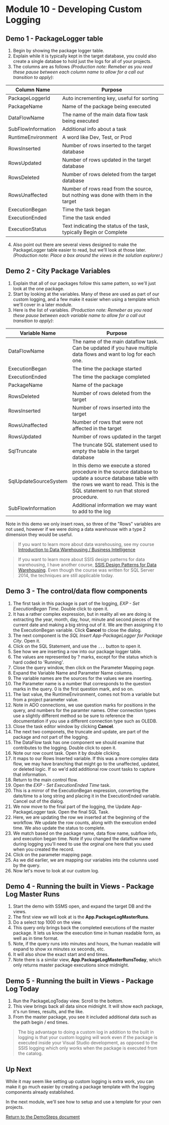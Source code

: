 ﻿# Module 10 - Developing Custom Logging

## Demo 1 - PackageLogger table

1. Begin by showing the package logger table.
2. Explain while it is typically kept in the target database, you could also create a single databae to hold just the logs for all of your projects.
3. The columns are as follows _(Production note: Remeber as you read these pause between each column name to allow for a call out transition to apply)_:

| Column Name | Purpose |
| --- | --- |
|PackageLoggerId | Auto incrementing key, useful for sorting |
|PackageName | Name of the package being executed |
|DataFlowName | The name of the main data flow task being executed |
|SubFlowInformation | Additional info about a task |
|RuntimeEnvironment | A word like Dev, Test, or Prod |
|RowsInserted | Number of rows inserted to the target database |
|RowsUpdated | Number of rows updated in the target database |
|RowsDeleted | Number of rows deleted from the target database |
|RowsUnaffected | Number of rows read from the source, but nothing was done with them in the target |
|ExecutionBegan | Time the task began |
|ExecutionEnded | Time the task ended |
|ExecutionStatus | Text indicating the status of the task, typically Begin or Complete |

4. Also point out there are several views designed to make the PackageLogger table easier to read, but we'll look at those later. _(Production note: Place a box around the views in the solution explorer.)_

## Demo 2 - City Package Variables

1. Explain that all of our packages follow this same pattern, so we'll just look at the one package.
2. Start by looking at the variables. Many of these are used as part of our custom logging, and a few make it easier when using a template which we'll cover in a later module.
3. Here is the list of variables. _(Production note: Remeber as you read these pause between each variable name to allow for a call out transition to apply)_:

| Variable Name | Purpose |
| --- | --- |
| DataFlowName | The name of the main dataflow task. Can be updated if you have multiple data flows and want to log for each one. |
| ExecutionBegan | The time the package started |
| ExecutionEnded | The time the package completed |
| PackageName | Name of the package |
| RowsDeleted | Number of rows deleted from the target |
| RowsInserted | Number of rows inserted into the target |
| RowsUnaffected | Number of rows that were not affected in the target |
| RowsUpdated | Number of rows updated in the target |
| SqlTruncate | The truncate SQL statement used to empty the table in the target database |
| SqlUpdateSourceSystem | In this demo we execute a stored procedure in the source database to update a source database table with the rows we want to read. This is the SQL statement to run that stored procedure. |
| SubFlowInformation | Additional information we may want to add to the log |

Note in this demo we only insert rows, so three of the "Rows" variables are not used, however if we were doing a data warehouse with a type 2 dimension they would be useful. 

> If you want to learn more about data warehousing, see my course [Introduction to Data Warehousing / Business Intelligence](https://app.pluralsight.com/library/courses/intro-dwbi-course-2017/table-of-contents)

> If you want to learn more about SSIS design patterns for data warehousing, I have another course, [SSIS Design Patterns for Data Warehousing](https://www.pluralsight.com/courses/ssis-design-patterns-data-warehousing). Even though the course was written for SQL Server 2014, the techniques are still applicable today.

## Demo 3 - The control/data flow components

1. The first task in this package is part of the logging, _EXP - Set ExecutionBegan Time_. Double click to open it.
2. It has a rather complex expression, but in reality all we are doing is extracting the year, month, day, hour, minute and second pieces of the current date and making a big string out of it. We are then assigning it to the ExecutionBegan variable. Click __Cancel__ to close the dialog.
3. The next component is the _SQL Insert App-PackageLogger for Package City_. Open it.
4. Click on the SQL Statement, and use the `...` button to open it.
5. See how we are inserting a row into our package logger table.
6. The values are represented by ? marks, except for the status which is hard coded to 'Running'.
7. Close the query window, then click on the Parameter Mapping page.
8. Expand the Variable Name and Parameter Name columns.
9. The variable names are the sources for the values we are inserting.
10. The Parameter name is a number that corresponds to the question marks in the query. 0 is the first question mark, and so on.
11. The last value, the RuntimeEnvironment, comes not from a variable but from a project parameter value.
12. Note in ADO connections, we use question marks for positions in the query, and numbers for the paramter names. Other connection types use a slightly different method so be sure to reference the documentation if you use a different connection type such as OLEDB.
13. Close the task editor window by clicking __Cancel__.
14. The next two componets, the truncate and update, are part of the package and not part of the logging.
15. The DataFlow task has one component we should examine that contributes to the logging. Double click to open it.
16. Note our row count task. Open it by double clicking.
17. It maps to our Rows Inserted variable. If this was a more complex data flow, we may have branching that might go to the unaffected, updated, or deleted logic. If so we'd add additional row count tasks to capture that information.
18. Return to the main control flow.
19. Open the _EXP - Set ExecutionEnded Time_ task.
20. This is a mirror of the ExecutionBegan expression, converting the date/time to a long string and placing it in the ExecutionEnded variable. Cancel out of the dialog.
21. We now move to the final part of the logging, the Update App-PackageLogger task. Open the final SQL Task.
22. Here, we are updating the row we inserted at the beginning of the workflow. We update the row counts, along with the execution ended time. We also update the status to complete.
23. We match based on the package name, data flow name, subflow info, and execution began time. Note if you changed the dataflow name during logging you'll need to use the orginal one here that you used when you created the record.
24. Click on the parameter mapping page.
25. As we did earlier, we are mapping our variables into the columns used by the query.
26. Now let's move to look at our custom log.

## Demo 4 - Running the built in Views - Package Log Master Runs

1. Start the demo with SSMS open, and expand the target DB and the views.
2. The first view we will look at is the __App.PackageLogMasterRuns__.
3. Do a select top 1000 on the view.
4. This query only brings back the completed executions of the master package. It lets us know the execution time in human readable form, as well as in time format.
5. Note, if the query runs into minutes and hours, the human readable will expand to show xx minutes xx seconds, etc.
6. It will also show the exact start and end times.
7. Note there is a similar view, __App.PackageLogMasterRunsToday__, which only returns master package executions since midnight.

## Demo 5 - Running the built in Views - Package Log Today

1. Run the PackageLogToday view. Scroll to the bottom.
2. This view brings back all data since midnight. It will show each package, it's run times, results, and the like.
3. From the master package, you see it included additional data such as the path begin / end times.

> The big advantage to doing a custom log in addition to the built in logging is that your custom logging will work even if the package is executed inside your Visual Studio development, as opposed to the SSIS logging which only works when the package is executed from the catalog.

## Up Next

While it may seem like setting up custom logging is extra work, you can make it go much easier by creating a package template with the logging components already established.

In the next module, we'll see how to setup and use a template for your own projects.

[Return to the DemoSteps document](DemoSteps.md)
